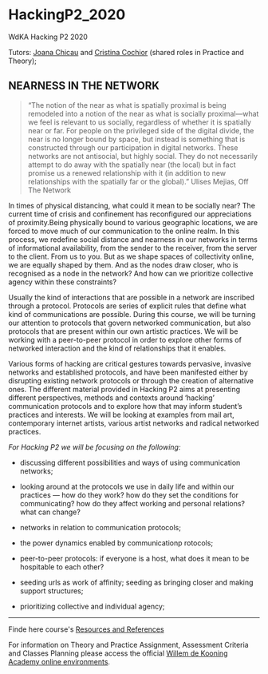 # HackingP2_2020
WdKA Hacking P2 2020

Tutors: [Joana Chicau](http://www.joanachicau.com) and [Cristina Cochior](http://randomiser.info/) (shared roles in Practice and Theory);


## NEARNESS IN THE NETWORK

> “The notion of the near as what is spatially proximal is being remodeled into a notion of the near as what is socially proximal—what we feel is relevant to us socially, regardless of whether it is spatially near or far. For people on the privileged side of the digital divide, the near is no longer bound by space, but instead is something that is constructed through our participation in digital networks. These networks are not antisocial, but highly social. They do not necessarily attempt to do away with the spatially near (the local) but in fact promise us a renewed relationship with it (in addition to new relationships with the spatially far or the global).” Ulises Mejias, Off The Network
 

In times of physical distancing, what could it mean to be socially near? The current time of crisis and confinement has reconfigured our appreciations of proximity.Being physically bound to various geographic locations, we are forced to move much of our communication to the online realm. In this process, we redefine social distance and nearness in our networks in terms of informational availability, from the sender to the receiver, from the server to the client. From us to you. But as we shape spaces of collectivity online, we are equally shaped by them. And as the nodes draw closer, who is recognised as a node in the network? And how can we prioritize collective agency within these constraints? 
 

Usually the kind of interactions that are possible in a network are inscribed through a protocol. Protocols are series of explicit rules that define what kind of communications are possible. During this course, we will be turning our attention to protocols that govern networked communication, but also protocols that are present within our own artistic practices. We will be working with a peer-to-peer protocol in order to explore other forms of networked interaction and the kind of relationships that it enables.
 

Various forms of hacking are critical gestures towards pervasive, invasive networks and established protocols, and have been manifested either by disrupting existing network protocols or through the creation of alternative ones. The different material provided in Hacking P2 aims at presenting different perspectives, methods and contexts around ‘hacking’ communication protocols and to explore how that may inform student’s practices and interests. We will be looking at examples from mail art, contemporary internet artists, various artist networks and radical networked practices. 
 

*For Hacking P2 we will be focusing on the following:*

* discussing different possibilities and ways of using communication networks;

* looking around at the protocols we use in daily life and within our practices — how do they work? how do they set the conditions for communicating? how do they affect working and personal relations? what can change?

* networks in relation to communication protocols;

* the power dynamics enabled by communicationp rotocols;

* peer-to-peer protocols: if everyone is a host, what does it mean to be hospitable to each other?

* seeding urls as work of affinity; seeding as bringing closer and making support structures;

* prioritizing collective and individual agency;


- - - 

Finde here course's [Resources and References](https://github.com/JoBCB/HackingP2_2020/wiki)

For information on Theory and Practice Assignment, Assessment Criteria and Classes Planning please access the official [Willem de Kooning Academy online environments](https://www.wdka.nl/).
